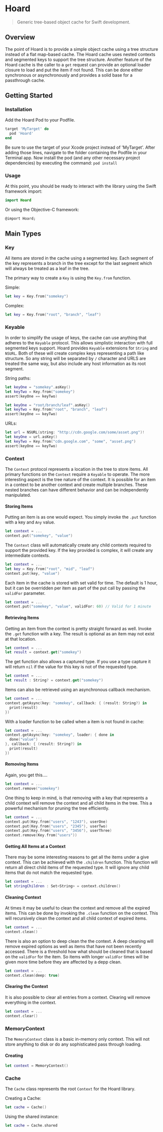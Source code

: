 # Hoard
> Generic tree-based object cache for Swift development.

## Overview
The point of Hoard is to provide a simple object cache using a tree structure instead of a flat map-based cache.  The Hoard cache uses nested contexts and segmented keys to support the tree structure.  Another feature of the Hoard cache is the caller to a `get` request can provide an optional loader closure to load and put the item if not found.  This can be done either synchronous or asynchronously and provides a solid base for a passthrough cache.

## Getting Started

### Installation

Add the Hoard Pod to your Podfile.
```ruby
target 'MyTarget' do
  pod 'Hoard'
end
```

Be sure to use the target of your Xcode project instead of 'MyTarget'.  After adding those lines, navigate to the folder containing the Podfile in your Terminal app.  Now install the pod (and any other necessary project dependencies) by executing the command: `pod install`

### Usage

At this point, you should be ready to interact with the library using the Swift framework import:

```swift
import Hoard
```

Or using the Objective-C framework:

```
@import Hoard;
```


## Main Types

### Key

All items are stored in the cache using a segmented key.  Each segment of the key represents a branch in the tree except for the last segment which will always be treated as a leaf in the tree.  

The primary way to create a `Key` is using the `Key.from` function.

Simple:
```swift
let key = Key.from("somekey")
```

Complex:
```swift
let key = Key.from("root", "branch", "leaf")
```

### Keyable

In order to simplify the usage of keys, the cache can use anything that adheres to the `Keyable` protocol.  This allows simplistic interaction with full segmented keys support.  Hoard provides `Keyable` extensions for `String` and `NSURL`.  Both of these will create complex keys representing a path like structure. So any string will be separated by `/` character and URLS are treated the same way, but also include any host information as its root segment.

String paths:
```swift
let keyOne = "somekey".asKey()
let keyTwo = Key.from("somekey")
assert(keyOne == keyTwo)
```

```swift
let keyOne = "root/branch/leaf".asKey()
let keyTwo = Key.from("root", "branch", "leaf")
assert(keyOne == keyTwo)
```

URLs:
```swift
let url = NSURL(string: "http://cdn.google.com/some/asset.png")!
let keyOne = url.asKey()
let keyTwo = Key.from("cdn.google.com", "some", "asset.png")
assert(keyOne == keyTwo)
```

### Context

The `Context` protocol represents a location in the tree to store items. All primary functions on the `Context` require a `Keyable` to operate.  The more interesting aspect is the tree nature of the context.  It is possible for an item in a context to be another context and create multiple branches.  These nested branches can have different behavior and can be independently manipulated.

#### Storing Items

Putting an item is as one would expect.  You simply invoke the `.put` function with a key and `Any` value.

```swift
let context = ...
context.put("somekey", "value")
```

The `Context` class will automatically create any child contexts required to support the provided key.  If the key provided is complex, it will create any intermediate contexts.  

```swift
let context = ...
let key = Key.from("root", "mid", "leaf")
context.put(key, "value")
```

Each item in the cache is stored with set valid for time.  The default is 1 hour, but it can be overridden per item as part of the put call by passing the `validFor` parameter.

```swift
let context = ...
context.put("somekey", "value", validFor: 60) // Valid for 1 minute
```


#### Retrieving Items

Getting an item from the context is pretty straight forward as well.  Invoke the `.get` function with a key.  The result is optional as an item may not exist at that location.

```swift
let context = ...
let result = context.get("somekey")
```

The get function also allows a captured type.  If you use a type capture it will return `nil` if the value for this key is not of the requested type.

```swift
let context = ...
let result : String? = context.get("somekey")
```

Items can also be retrieved using an asynchronous callback mechanism.

```swift
let context = ...
context.getAsync(key: "somekey", callback: { (result: String?) in
  print(result)
})
```

With a loader function to be called when a item is not found in cache:
```swift
let context = ...
context.getAsync(key: "somekey", loader: { done in
  done("value")
}, callback: { (result: String?) in
  print(result)
})
```

#### Removing Items

Again, you get this....

```swift
let context = ...
context.remove("somekey")
```

One thing to keep in mind, is that removing with a key that represents a child context will remove the context and all child items in the tree.  This a powerful mechanism for pruning the tree efficiently.  

```swift
let context = ...
context.put(Key.from("users", "1243"), userOne)
context.put(Key.from("users", "2345"), userTwo)
context.put(Key.from("users", "3456"), userThree)
context.remove(Key.from("users"))
```

#### Getting All Items at a Context

There may be some interesting reasons to get all the items under a give context.  This can be achieved with the `.children` function.  This function will return all direct child items of the requested type.  It will ignore any child items that do not match the requested type.

```swift
let context = ...
let stringChildren : Set<String> = context.children()
```

#### Cleaning Context

At times it may be useful to clean the context and remove all the expired items.  This can be done by invoking the `.clean` function on the context.  This will recursively clean the context and all child context of expired items.

```swift
let context = ...
context.clean()
```

There is also an option to deep clean the the context.  A deep cleaning will remove expired options as well as items that have not been recently accessed.  There is a threshold how what should be cleaned that is based on the `validFor` for the item.  So items with longer `validFor` times will be given more time before they are affected by a depp clean.

```swift
let context = ...
context.clean(deep: true)
```

#### Clearing the Context

It is also possible to clear all entries from a context.  Clearing will remove everything in the context.

```swift
let context = ...
context.clear()
```

### MemoryContext

The `MemoryContext` class is a basic in-memory only context.  This will not store anything to disk or do any sophisticated pass through loading.

#### Creating

```swift
let context = MemoryContext()
```

### Cache

The `Cache` class represents the root `Context` for the Hoard library.  

Creating a Cache:

```swift
let cache = Cache()
```

Using the shared instance:
```swift
let cache = Cache.shared
```
